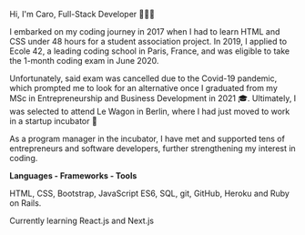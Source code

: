 Hi, I'm Caro, Full-Stack Developer 👩🏼‍💻

I embarked on my coding journey in 2017 when I had to learn HTML and CSS under 48 hours for a student association project. In 2019, I applied to Ecole 42, a leading coding school in Paris, France, and was eligible to take the 1-month coding exam in June 2020.

Unfortunately, said exam was cancelled due to the Covid-19 pandemic, which prompted me to look for an alternative once I graduated from my MSc in Entrepreneurship and Business Development in 2021 🎓. Ultimately, I was selected to attend Le Wagon in Berlin, where I had just moved to work in a startup incubator 🚀

As a program manager in the incubator, I have met and supported tens of entrepreneurs and software developers, further strengthening my interest in coding.



**Languages - Frameworks - Tools**

HTML, CSS, Bootstrap, JavaScript ES6, SQL, git, GitHub, Heroku and Ruby on Rails.

Currently learning React.js and Next.js
